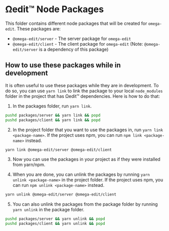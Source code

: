 # Ωedit™ Node Packages

This folder contains different node packages that will be created for `omega-edit`.  These packages are:

* `@omega-edit/server` - The server package for `omega-edit`
* `@omega-edit/client` - The client package for `omega-edit` (Note: `@omega-edit/server` is a dependency of this package)

## How to use these packages while in development

It is often useful to use these packages while they are in development. To do so, you can use `yarn link` to link the package to your
local `node_modules` folder in the project that has Ωedit™ dependencies.  Here is how to do that:

1. In the packages folder, run `yarn link`.

```bash
pushd packages/server && yarn link && popd
pushd packages/client && yarn link && popd
```

2. In the project folder that you want to use the packages in, run `yarn link <package-name>`.  If the project uses npm,
you can run `npm link <package-name>` instead.

```bash
yarn link @omega-edit/server @omega-edit/client
```

3. Now you can use the packages in your project as if they were installed from yarn/npm.

4. When you are done, you can unlink the packages by running `yarn unlink <package-name>` in the project folder. If the
project uses npm, you can run `npm unlink <package-name>` instead.

```bash
yarn unlink @omega-edit/server @omega-edit/client
```

5. You can also unlink the packages from the package folder by running `yarn unlink` in the package folder.

```bash
pushd packages/server && yarn unlink && popd
pushd packages/client && yarn unlink && popd
```
